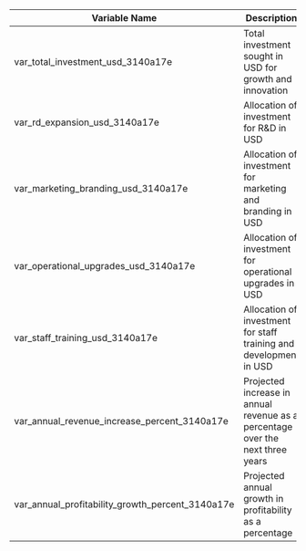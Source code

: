 
| Variable Name                                      | Description                                                                                   | Value     |
|----------------------------------------------------|-----------------------------------------------------------------------------------------------|-----------|
| var_total_investment_usd_3140a17e                  | Total investment sought in USD for growth and innovation                                      | 2000000   |
| var_rd_expansion_usd_3140a17e                      | Allocation of investment for R&D in USD                                                       | 800000    |
| var_marketing_branding_usd_3140a17e                | Allocation of investment for marketing and branding in USD                                    | 500000    |
| var_operational_upgrades_usd_3140a17e              | Allocation of investment for operational upgrades in USD                                      | 400000    |
| var_staff_training_usd_3140a17e                    | Allocation of investment for staff training and development in USD                            | 300000    |
| var_annual_revenue_increase_percent_3140a17e       | Projected increase in annual revenue as a percentage over the next three years                | 25        |
| var_annual_profitability_growth_percent_3140a17e   | Projected annual growth in profitability as a percentage                                      | 15        |

